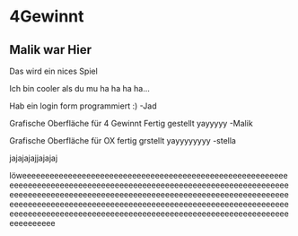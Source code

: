 # 4Gewinnt
<h2> Malik war Hier </h2>
<p>Das wird ein nices Spiel</p>
<p>Ich bin cooler als du mu ha ha ha ha...</p>
<p>Hab ein login form programmiert :) -Jad</p>
<p>Grafische Oberfläche für 4 Gewinnt Fertig gestellt yayyyyy -Malik<p/>
<p>Grafische Oberfläche für OX fertig grstellt yayyyyyyyy -stella</p>
<p>jajajajajjajajaj</p>
<p>löweeeeeeeeeeeeeeeeeeeeeeeeeeeeeeeeeeeeeeeeeeeeeeeeeeeeeeeeeeeeeeeeeeeeeeeeeeeeeeeeeeeeeeeeeeeeeeeeeeeeeeeeeeeeeeeeeeeeeeeeeeeeeeeeeeeeeeeeeeeeeeeeeeeeeeeeeeeeeeeeeeeeeeeeeeeeeeeeeeeeeeeeeeeeeeeeeeeeeeeeeeeeeeeeeeeeeeeeeeeeeeeeeeeeeeeeeeeeeeeeeeeeeeeeeeeeeeeeeeeeeeeeeeeeeeeeeeeeeeeeeeeeeeeeeeeeeeeeeeeeeeeeeeeeeeee<p/>
